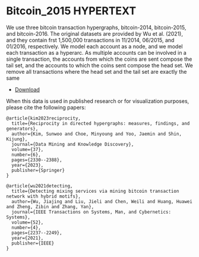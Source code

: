 # Bitcoin_2015 HYPERTEXT

We use three bitcoin transaction hypergraphs, bitcoin-2014, bitcoin-2015, and bitcoin-2016. The original datasets are provided by Wu et al. (2021), and they contain frst 1,500,000 transactions in 11/2014, 06/2015, and 01/2016, respectively. 
We model each account as a node, and we model each transaction as a hyperarc. As
multiple accounts can be involved in a single transaction, the accounts from which
the coins are sent compose the tail set, and the accounts to which the coins sent
compose the head set. We remove all transactions where the head set and the tail set
are exactly the same

* [Download]()

When this data is used in published research or for visualization purposes, please cite the following papers:

```
@article{kim2023reciprocity,
  title={Reciprocity in directed hypergraphs: measures, findings, and generators},
  author={Kim, Sunwoo and Choe, Minyoung and Yoo, Jaemin and Shin, Kijung},
  journal={Data Mining and Knowledge Discovery},
  volume={37},
  number={6},
  pages={2330--2388},
  year={2023},
  publisher={Springer}
}

@article{wu2021detecting,
  title={Detecting mixing services via mining bitcoin transaction network with hybrid motifs},
  author={Wu, Jiajing and Liu, Jieli and Chen, Weili and Huang, Huawei and Zheng, Zibin and Zhang, Yan},
  journal={IEEE Transactions on Systems, Man, and Cybernetics: Systems},
  volume={52},
  number={4},
  pages={2237--2249},
  year={2021},
  publisher={IEEE}
}
```

